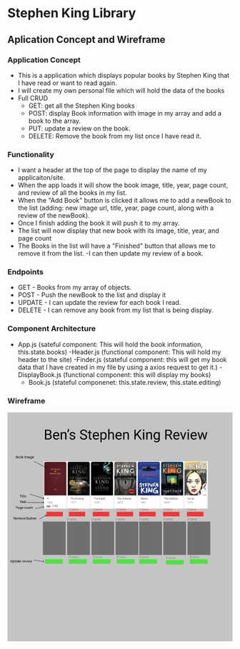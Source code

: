 # Stephen King Library

## Aplication Concept and Wireframe
### Application Concept
- This is a application which displays popular books by Stephen King that I have read or want to read again.
- I will create my own personal file which will hold the data of the books
- Full CRUD
    - GET: get all the Stephen King books
    - POST: display Book information with image in my array and add a book to the array.
    - PUT: update a review on the book.
    - DELETE: Remove the book from my list once I have read it.

### Functionality
- I want a header at the top of the page to display the name of my applicaiton/site.
- When the app loads it will show the book image, title, year, page count, and review of all the books in my list.
- When the "Add Book" button is clicked it allows me to add a newBook to the list (adding: new image url, title, year, page count, along with a review of the newBook).
- Once I finish adding the book it will push it to my array.
- The list will now display that new book with its image, title, year, and page count
- The Books in the list will have a "Finished" button that allows me to remove it from the list.
-I can then update my review of a book.

### Endpoints
- GET - Books from my array of objects.
- POST - Push the newBook to the list and display it
- UPDATE - I can update the review for each book I read.
- DELETE - I can remove any book from my list that is being display.

### Component Architecture
- App.js (sateful component: This will hold the book information, this.state.books)
-Header.js (functional component: This will hold my header to the site)
-Finder.js (stateful component: this will get my book data that I have created in my file by using a axios request to get it.)
-DisplayBook.js (functional component: this will display my books)
    - Book.js (stateful componenet: this.state.review, this.state.editing)

### Wireframe
<img src = "./pictures/Stephen-King-mockup.PNG">